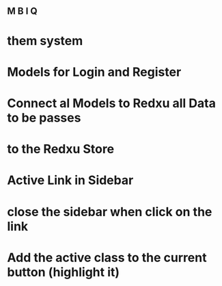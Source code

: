 ## M B I Q
# them system 
# Models for Login and Register
#  Connect al Models to Redxu all Data to be passes 
#  to the Redxu Store

#  Active Link in Sidebar 
# close the sidebar when click on the link 
#  Add the active class to the current button (highlight it)